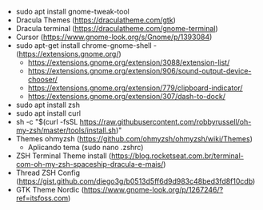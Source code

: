  - sudo apt install gnome-tweak-tool
 - Dracula Themes (https://draculatheme.com/gtk)
 - Dracula terminal (https://draculatheme.com/gnome-terminal)
 - Cursor (https://www.gnome-look.org/s/Gnome/p/1393084)
 - sudo apt-get install chrome-gnome-shell - (https://extensions.gnome.org/)
   - https://extensions.gnome.org/extension/3088/extension-list/
   - https://extensions.gnome.org/extension/906/sound-output-device-chooser/
   - https://extensions.gnome.org/extension/779/clipboard-indicator/
   - https://extensions.gnome.org/extension/307/dash-to-dock/
 - sudo apt install zsh
 - sudo apt install curl
 - sh -c "$(curl -fsSL https://raw.githubusercontent.com/robbyrussell/oh-my-zsh/master/tools/install.sh)"
 - Themes ohmyzsh (https://github.com/ohmyzsh/ohmyzsh/wiki/Themes)
    - Aplicando tema (sudo nano .zshrc)
- ZSH Terminal Theme install (https://blog.rocketseat.com.br/terminal-com-oh-my-zsh-spaceship-dracula-e-mais/)
- Thread ZSH Config (https://gist.github.com/diego3g/b0513d5ff6d9d983c48bed3fd8f10cdb)
- GTK Theme Nordic (https://www.gnome-look.org/p/1267246/?ref=itsfoss.com)
